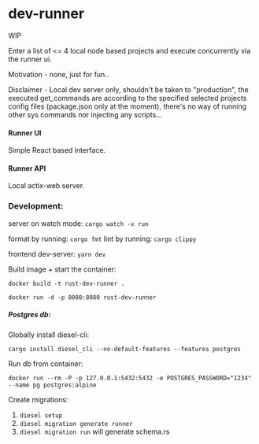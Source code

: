 # dev-runner 

WIP

Enter a list of <= 4 local node based projects and execute concurrently via the runner ui.

Motivation - none, just for fun.. 

Disclaimer - Local dev server only, shouldn't be taken to "production", the executed get_commands
are according to the specified selected projects config files (package.json only at the moment), there's no way of running other sys commands nor injecting any scripts...

#### Runner UI 
Simple React based interface. 

#### Runner API
Local actix-web server.


### Development: 

server on watch mode: ``cargo watch -x run``

format by running: `cargo fmt`
lint by running: `cargo clippy`

frontend dev-server: ``yarn dev``

Build image + start the container: 
```shell
docker build -t rust-dev-runner .

docker run -d -p 8080:8080 rust-dev-runner
```

##### Postgres db:

Globally install diesel-cli:

``cargo install diesel_cli --no-default-features --features postgres``

Run db from container:

``docker run --rm -P -p 127.0.0.1:5432:5432 -e POSTGRES_PASSWORD="1234" --name pg postgres:alpine
``

Create migrations: 
1. `` diesel setup   ``
2. ``diesel migration generate runner``
3. ``diesel migration run`` will generate schema.rs 